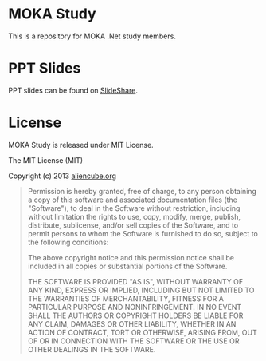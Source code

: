 # MOKA Study #

This is a repository for MOKA .Net study members.


# PPT Slides #

PPT slides can be found on [SlideShare](http://slideshare.net/aliencube).


# License #

MOKA Study is released under MIT License.

The MIT License (MIT)

Copyright (c) 2013 [aliencube.org](http://aliencube.org)

> Permission is hereby granted, free of charge, to any person obtaining a copy of this software and associated documentation files (the "Software"), to deal in the Software without restriction, including without limitation the rights to use, copy, modify, merge, publish, distribute, sublicense, and/or sell copies of the Software, and to permit persons to whom the Software is furnished to do so, subject to the following conditions:
> 
> The above copyright notice and this permission notice shall be included in all copies or substantial portions of the Software.
> 
> THE SOFTWARE IS PROVIDED "AS IS", WITHOUT WARRANTY OF ANY KIND, EXPRESS OR IMPLIED, INCLUDING BUT NOT LIMITED TO THE WARRANTIES OF MERCHANTABILITY, FITNESS FOR A PARTICULAR PURPOSE AND NONINFRINGEMENT. IN NO EVENT SHALL THE AUTHORS OR COPYRIGHT HOLDERS BE LIABLE FOR ANY CLAIM, DAMAGES OR OTHER LIABILITY, WHETHER IN AN ACTION OF CONTRACT, TORT OR OTHERWISE, ARISING FROM, OUT OF OR IN CONNECTION WITH THE SOFTWARE OR THE USE OR OTHER DEALINGS IN THE SOFTWARE.